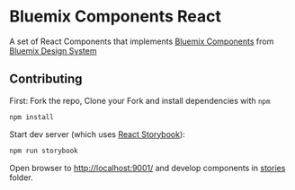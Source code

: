 # Bluemix Components React

A set of React Components that implements [Bluemix Components](https://github.ibm.com/Bluemix/bluemix-components) from [Bluemix Design System](http://design-system.stage1.mybluemix.net/)


## Contributing

First: Fork the repo, Clone your Fork and install dependencies with `npm`

```sh
npm install
```

Start dev server (which uses [React Storybook](https://github.com/kadirahq/react-storybook)):

```sh
npm run storybook
```

Open browser to [http://localhost:9001/](http://localhost:9001/) and develop components in [stories]() folder.
